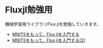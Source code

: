 # Fluxjl勉強用
機械学習用ライブラリFlux.jlを勉強していきます。

- [MNITSをもって、Flux.jlを入門する](https://tsumakoto.github.io/study_fluxjl/begginer/1)
- [MNITSをもって、Flux.jlを入門する(2)](https://tsumakoto.github.io/study_fluxjl/begginer/2)
